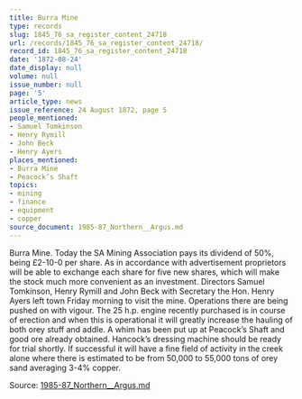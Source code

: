 ```yaml
---
title: Burra Mine
type: records
slug: 1845_76_sa_register_content_24718
url: /records/1845_76_sa_register_content_24718/
record_id: 1845_76_sa_register_content_24718
date: '1872-08-24'
date_display: null
volume: null
issue_number: null
page: '5'
article_type: news
issue_reference: 24 August 1872, page 5
people_mentioned:
- Samuel Tomkinson
- Henry Rymill
- John Beck
- Henry Ayers
places_mentioned:
- Burra Mine
- Peacock’s Shaft
topics:
- mining
- finance
- equipment
- copper
source_document: 1985-87_Northern__Argus.md
---
```


Burra Mine.  Today the SA Mining Association pays its dividend of 50%, being £2-10-0 per share.  As in accordance with advertisement proprietors will be able to exchange each share for five new shares, which will make the stock much more convenient as an investment.  Directors Samuel Tomkinson, Henry Rymill and John Beck with Secretary the Hon. Henry Ayers left town Friday morning to visit the mine.  Operations there are being pushed on with vigour.  The 25 h.p. engine recently purchased is in course of erection and when this is operational it will greatly increase the hauling of both orey stuff and addle.  A whim has been put up at Peacock’s Shaft and good ore already obtained.  Hancock’s dressing machine should be ready for trial shortly.  If successful it will have a fine field of activity in the creek alone where there is estimated to be from 50,000 to 55,000 tons of orey sand averaging 3-4% copper.

Source: [1985-87_Northern__Argus.md](/downloads/markdown/1985-87_Northern__Argus.md)
